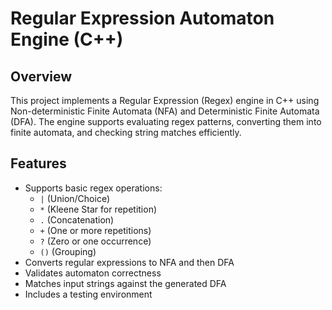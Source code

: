 # Regular Expression Automaton Engine (C++)

## Overview
This project implements a Regular Expression (Regex) engine in C++ using Non-deterministic Finite Automata (NFA) and Deterministic Finite Automata (DFA). The engine supports evaluating regex patterns, converting them into finite automata, and checking string matches efficiently.

## Features
- Supports basic regex operations:
  - `|` (Union/Choice)
  - `*` (Kleene Star for repetition)
  - `.` (Concatenation)
  - `+` (One or more repetitions)
  - `?` (Zero or one occurrence)
  - `()` (Grouping)
- Converts regular expressions to NFA and then DFA
- Validates automaton correctness
- Matches input strings against the generated DFA
- Includes a testing environment


